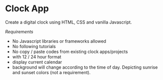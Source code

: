 # Clock App

Create a digital clock using HTML, CSS and vanilla Javascript.

*Requirements*

* No Javascript libraries or frameworks allowed
* No following tutorials
* No copy / paste codes from existing clock apps/projects
* with 12 / 24 hour format
* display current calendar
* background will change according to the time of day. Depicting sunrise and sunset colors (not a requirement).